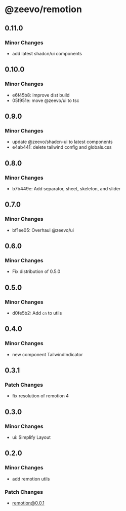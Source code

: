 # @zeevo/remotion

## 0.11.0

### Minor Changes

- add latest shadcn/ui components

## 0.10.0

### Minor Changes

- e6f45b8: improve dist build
- 05f951e: move @zeevo/ui to tsc

## 0.9.0

### Minor Changes

- update @zeevo/shadcn-ui to latest components
- e4ab441: delete tailwind config and globals.css

## 0.8.0

### Minor Changes

- b7b449e: Add separator, sheet, skeleton, and slider

## 0.7.0

### Minor Changes

- bf1ee05: Overhaul @zeevo/ui

## 0.6.0

### Minor Changes

- Fix distribution of 0.5.0

## 0.5.0

### Minor Changes

- d0fe5b2: Add `cn` to utils

## 0.4.0

### Minor Changes

- new component TailwindIndicator

## 0.3.1

### Patch Changes

- fix resolution of remotion 4

## 0.3.0

### Minor Changes

- ui: Simplify Layout

## 0.2.0

### Minor Changes

- add remotion utils

### Patch Changes

- remotion@0.0.1
